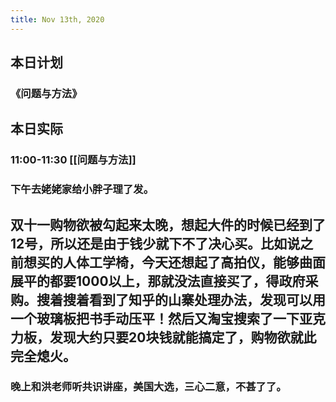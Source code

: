 ```yaml
---
title: Nov 13th, 2020
---
```


## 本日计划
### 《问题与方法》
###
## 本日实际
### 11:00-11:30 [[问题与方法]]
### 下午去姥姥家给小胖子理了发。
## 双十一购物欲被勾起来太晚，想起大件的时候已经到了12号，所以还是由于钱少就下不了决心买。比如说之前想买的人体工学椅，今天还想起了高拍仪，能够曲面展平的都要1000以上，那就没法直接买了，得政府采购。搜着搜着看到了知乎的山寨处理办法，发现可以用一个玻璃板把书手动压平！然后又淘宝搜索了一下亚克力板，发现大约只要20块钱就能搞定了，购物欲就此完全熄火。
### 晚上和洪老师听共识讲座，美国大选，三心二意，不甚了了。
###
##
